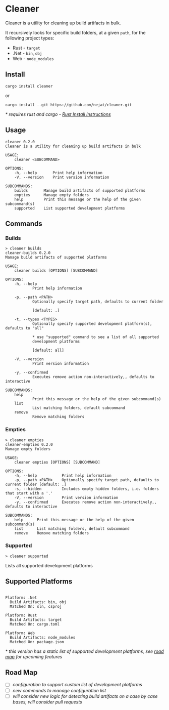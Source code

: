 # Cleaner

Cleaner is a utility for cleaning up build artifacts in bulk.

It recursively looks for specific build folders, at a given `path`, for the following project types:

* Rust - `target`
* .Net - `bin`, `obj` 
* Web - `node_modules`

## Install

```shell
cargo install cleaner
```

 or

```shell
cargo install --git https://github.com/nejat/cleaner.git
```

_\* requires rust and cargo - [Rust Install Instructions](https://rustup.rs/)_

## Usage

```
cleaner 0.2.0
Cleaner is a utility for cleaning up build artifacts in bulk

USAGE:
    cleaner <SUBCOMMAND>

OPTIONS:
    -h, --help       Print help information
    -V, --version    Print version information

SUBCOMMANDS:
    builds       Manage build artifacts of supported platforms
    empties      Manage empty folders
    help         Print this message or the help of the given subcommand(s)
    supported    List supported development platforms
```

## Commands

### Builds

```
> cleaner builds
cleaner-builds 0.2.0
Manage build artifacts of supported platforms

USAGE:
    cleaner builds [OPTIONS] [SUBCOMMAND]

OPTIONS:
    -h, --help
            Print help information

    -p, --path <PATH>
            Optionally specify target path, defaults to current folder

            [default: .]

    -t, --types <TYPES>
            Optionally specify supported development platform(s), defaults to "all"

            * use "supported" command to see a list of all supported
            development platforms

            [default: all]

    -V, --version
            Print version information

    -y, --confirmed
            Executes remove action non-interactively,, defaults to interactive

SUBCOMMANDS:
    help
            Print this message or the help of the given subcommand(s)
    list
            List matching folders, default subcommand
    remove
            Remove matching folders
```


### Empties

```
> cleaner empties
cleaner-empties 0.2.0
Manage empty folders

USAGE:
    cleaner empties [OPTIONS] [SUBCOMMAND]

OPTIONS:
    -h, --help           Print help information
    -p, --path <PATH>    Optionally specify target path, defaults to current folder [default: .]
    -s, --hidden         Includes empty hidden folders, i.e. folders that start with a '.'
    -V, --version        Print version information
    -y, --confirmed      Executes remove action non-interactively,, defaults to interactive

SUBCOMMANDS:
    help      Print this message or the help of the given subcommand(s)
    list      List matching folders, default subcommand
    remove    Remove matching folders
```

### Supported

```
> cleaner supported
```

Lists all supported development platforms

## Supported Platforms

```

Platform: .Net
  Build Artifacts: bin, obj
  Matched On: sln, csproj

Platform: Rust
  Build Artifacts: target
  Matched On: cargo.toml

Platform: Web
  Build Artifacts: node_modules
  Matched On: package.json

```

_\* this version has a static list of supported development platforms, see [road map](#road-map) for upcoming features_

## Road Map

* [ ] _configuration to support custom list of development platforms_
* [ ] _new commands to manage configuration list_
* [ ] _will consider new logic for detecting build artifacts on a case by case bases, will consider pull requests_